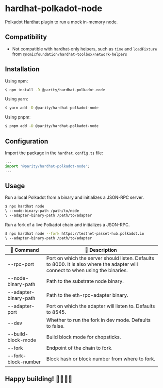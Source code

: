 # hardhat-polkadot-node

Polkadot [Hardhat](https://hardhat.org/) plugin to run a mock in-memory node.

## Compatibility

- Not compatible with hardhat-only helpers, such as `time` and `loadFixture` from `@nomicfoundation/hardhat-toolbox/network-helpers`

## Installation

Using npm:

```bash
$ npm install -D @parity/hardhat-polkadot-node
```

Using yarn:

```bash
$ yarn add -D @parity/hardhat-polkadot-node
```

Using pnpm:

```bash
$ pnpm add -D @parity/hardhat-polkadot-node
```

## Configuration

Import the package in the `hardhat.config.ts` file:

```js
...
import "@parity/hardhat-polkadot-node";
...
```

## Usage

Run a local Polkadot from a binary and initializes a JSON-RPC server.

```bash
$ npx hardhat node
\ --node-binary-path /path/to/node
\ --adapter-binary-path /path/to/adapter
```

Run a fork of a live Polkadot chain and initializes a JSON-RPC.

```bash
$ npx hardhat node --fork https://testnet-passet-hub.polkadot.io
\ --adapter-binary-path /path/to/adapter
```

| 🔧 Command | 📄 Description |
| --- | --- |
| --rpc-port | Port on which the server should listen. Defaults to 8000. It is also where the adapter will connect to when using the binaries. |
| --node-binary-path | Path to the substrate node binary. |
| --adapter-binary-path | Path to the eth-rpc-adapter binary. |
| --adapter-port | Port on which the adapter will listen to. Defaults to 8545. |
| --dev | Whether to run the fork in dev mode. Defaults to false. |
| --build-block-mode | Build block mode for chopsticks. |
| --fork | Endpoint of the chain to fork. |
| --fork-block-number | Block hash or block number from where to fork. |

## Happy building! 👷‍♀️👷‍♂️
